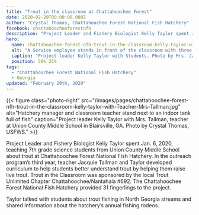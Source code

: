 ```yaml
---
title: "Trout in the classroom at Chattahoochee Forest"
date: 2020-02-20T00:00:00.000Z
author: "Crystal Thomas, Chattahoochee Forest National Fish Hatchery"
facebook: chattahoocheeforestnfh
description: "Project Leader and Fishery Biologist Kelly Taylor spent Jan. 6, 2020, teaching 7th grade science students from Union County Middle School about trout at Chattahoochee Forest National Fish Hatchery."
hero:
  name: chattahoochee-forest-nfh-trout-in-the-classroom-kelly-taylor-with-students.jpg
  alt: "A Service employee stands in front of the classroom with three students"
  caption: "Project leader Kelly Taylor with Students. Photo by Mrs. Jacquie Tallman, teacher, Union County Middle School in Blairsville, GA."
  position: 50% 25%
tags:
  - "Chattahoochee Forest National Fish Hatchery"
  - Georgia
updated: "February 20th, 2020"
---
```


{{< figure class="photo-right" src="/images/pages/chattahoochee-forest-nfh-trout-in-the-classroom-kelly-taylor-with-Teacher-Mrs-Tallman.jpg" alt="Hatchery manager and classroom teacher stand next to an indoor tank full of fish" caption="Project leader Kelly Taylor with Mrs. Tallman, teacher at Union County Middle School in Blairsville, GA. Photo by Crystal Thomas, USFWS." >}}

Project Leader and Fishery Biologist Kelly Taylor spent Jan. 6, 2020, teaching 7th grade science students from Union County Middle School about trout at Chattahoochee Forest National Fish Hatchery. In the outreach program’s third year, teacher Jacquie Tallman and Taylor developed curriculum to help students better understand trout by helping them raise live trout. Trout in the Classroom was sponsored by the local Trout Unlimited Chapter Chattahoochee/Nantahala #692. The Chattahoochee Forest National Fish Hatchery provided 31 fingerlings to the project.

Taylor talked with students about trout fishing in North Georgia streams and shared information about the hatchery’s annual fishing rodeos.
